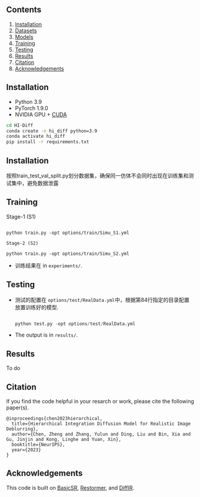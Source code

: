 ## Contents

1. [Installation](#Installation)
1. [Datasets](#Datasets)
1. [Models](#Models)
1. [Training](#Training)
1. [Testing](#Testing)
1. [Results](#Results)
1. [Citation](#Citation)
1. [Acknowledgements](Acknowledgements)

## Installation

- Python 3.9
- PyTorch 1.9.0
- NVIDIA GPU + [CUDA](https://developer.nvidia.com/cuda-downloads)

```bash
cd HI-Diff
conda create -n hi_diff python=3.9
conda activate hi_diff
pip install -r requirements.txt
```
## Installation
按照train_test_val_split.py划分数据集，确保同一仿体不会同时出现在训练集和测试集中，避免数据泄露


## Training



  Stage-1 (S1) 
  ```shell

  python train.py -opt options/train/Simu_S1.yml
  ```
  ```shell
  Stage-2 (S2)
  
  python train.py -opt options/train/Simu_S2.yml
  ```
  


- 训练结果在 in `experiments/`.

## Testing

- 测试的配置在 `options/test/RealData.yml`中，根据第84行指定的目录配置放置训练好的模型.


  ```python

  python test.py -opt options/test/RealData.yml

  ```

  
- The output is in `results/`.

## Results
 To do

## Citation

If you find the code helpful in your resarch or work, please cite the following paper(s).

```
@inproceedings{chen2023hierarchical,
  title={Hierarchical Integration Diffusion Model for Realistic Image Deblurring}, 
  author={Chen, Zheng and Zhang, Yulun and Ding, Liu and Bin, Xia and Gu, Jinjin and Kong, Linghe and Yuan, Xin},
  booktitle={NeurIPS},
  year={2023}
}
```

## Acknowledgements

This code is built on  [BasicSR](https://github.com/XPixelGroup/BasicSR), [Restormer](https://github.com/swz30/Restormer), and [DiffIR](https://github.com/Zj-BinXia/DiffIR).
